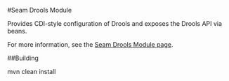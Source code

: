 #Seam Drools Module

Provides CDI-style configuration of Drools and exposes the Drools API via beans.

For more information, see the [Seam Drools Module page](http://seamframework.org/Seam3/Drools).

##Building

   mvn clean install
